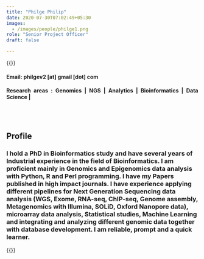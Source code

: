 ```yaml
---
title: "Philge Philip"
date: 2020-07-30T07:02:49+05:30
images:
  - /images/people/philge1.png
role: "Senior Project Officer" 
draft: false

---
```


{{<rawhtml>}} 
<div align="justify">
<h4>Email: philgev2 [at] gmail [dot] com</h4>
<h4>Research areas : Genomics | NGS | Analytics | Bioinformatics | Data Science |</h4><br>
</div>
<br>
<div>
	<h2>Profile</h2>
	<h3>
		I hold a PhD in Bioinformatics study and have several years of Industrial experience in the field of Bioinformatics. I am proficient mainly in Genomics and Epigenomics data analysis with Python, R and Perl programming. I have my Papers published in high impact journals. I have experience applying different pipelines for Next Generation Sequencing data analysis (WGS, Exome, RNA-seq, ChIP-seq, Genome assembly, Metagenomics with Illumina, SOLiD, Oxford Nanopore data), microarray data analysis, Statistical studies, Machine Learning and integrating and analyzing different genomic data together with database development. I am reliable, prompt and a quick learner.
	<br>
</div>

{{</rawhtml>}}